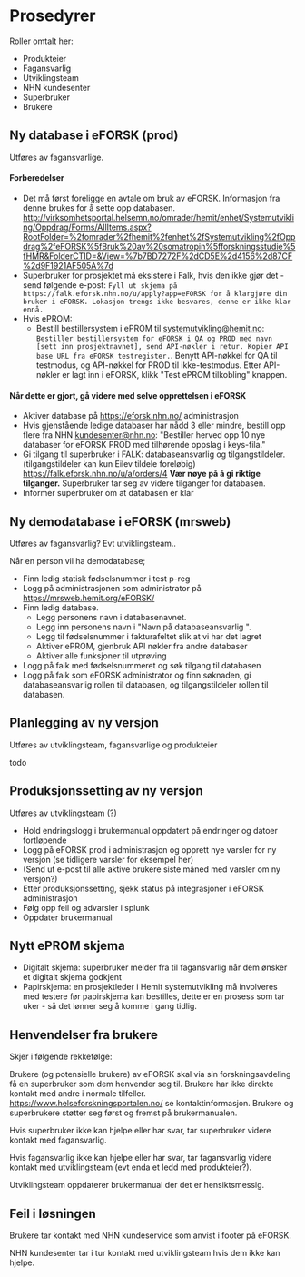# Prosedyrer

Roller omtalt her:

* Produkteier
* Fagansvarlig
* Utviklingsteam
* NHN kundesenter
* Superbruker
* Brukere

## Ny database i eFORSK (prod)

Utføres av fagansvarlige.

#### Forberedelser

* Det må først foreligge en avtale om bruk av eFORSK. Informasjon fra denne brukes for å sette opp databasen. http://virksomhetsportal.helsemn.no/omrader/hemit/enhet/Systemutvikling/Oppdrag/Forms/AllItems.aspx?RootFolder=%2fomrader%2fhemit%2fenhet%2fSystemutvikling%2fOppdrag%2feFORSK%5fBruk%20av%20somatropin%5fforskningsstudie%5fHMR&FolderCTID=&View=%7b7BD7272F%2dCD5E%2d4156%2d87CF%2d9F1921AF505A%7d
* Superbruker for prosjektet må eksistere i Falk, hvis den ikke gjør det - send følgende e-post: `Fyll ut skjema på https://falk.eforsk.nhn.no/u/apply?app=eFORSK for å klargjøre din bruker i eFORSK. Lokasjon trengs ikke besvares, denne er ikke klar ennå.`
* Hvis ePROM:
  * Bestill bestillersystem i ePROM til systemutvikling@hemit.no: `Bestiller bestillersystem for eFORSK i QA og PROD med navn [sett inn prosjektnavnet], send API-nøkler i retur. Kopier API base URL fra eFORSK testregister.`. Benytt API-nøkkel for QA til testmodus, og API-nøkkel for PROD til ikke-testmodus. Etter API-nøkler er lagt inn i eFORSK, klikk "Test ePROM tilkobling" knappen.
  
#### Når dette er gjort, gå videre med selve opprettelsen i eFORSK
  
* Aktiver database på https://eforsk.nhn.no/ administrasjon
* Hvis gjenstående ledige databaser har nådd 3 eller mindre, bestill opp flere fra NHN kundesenter@nhn.no: "Bestiller herved opp 10 nye databaser for eFORSK PROD med tilhørende oppslag i keys-fila."
* Gi tilgang til superbruker i FALK: databaseansvarlig og tilgangstildeler. (tilgangstildeler kan kun Eilev tildele foreløbig) https://falk.eforsk.nhn.no/u/a/orders/4 **Vær nøye på å gi riktige tilganger.** Superbruker tar seg av videre tilganger for databasen.
* Informer superbruker om at databasen er klar

## Ny demodatabase i eFORSK (mrsweb)

Utføres av fagansvarlig? Evt utviklingsteam..

Når en person vil ha demodatabase;

* Finn ledig statisk fødselsnummer i test p-reg
* Logg på administrasjonen som administrator på https://mrsweb.hemit.org/eFORSK/
* Finn ledig database. 
  * Legg personens navn i databasenavnet.
  * Legg inn personens navn i "Navn på databaseansvarlig ".
  * Legg til fødselsnummer i fakturafeltet slik at vi har det lagret
  * Aktiver ePROM, gjenbruk API nøkler fra andre databaser
  * Aktiver alle funksjoner til utprøving
* Logg på falk med fødselsnummeret og søk tilgang til databasen
* Logg på falk som eFORSK administrator og finn søknaden, gi databaseansvarlig rollen til databasen, og tilgangstildeler rollen til databasen.

## Planlegging av ny versjon

Utføres av utviklingsteam, fagansvarlige og produkteier

todo

## Produksjonssetting av ny versjon

Utføres av utviklingsteam (?)

* Hold endringslogg i brukermanual oppdatert på endringer og datoer fortløpende
* Logg på eFORSK prod i administrasjon og opprett nye varsler for ny versjon (se tidligere varsler for eksempel her)
* (Send ut e-post til alle aktive brukere siste måned med varsler om ny versjon?)
* Etter produksjonssetting, sjekk status på integrasjoner i eFORSK administrasjon
* Følg opp feil og advarsler i splunk
* Oppdater brukermanual

## Nytt ePROM skjema

* Digitalt skjema: superbruker melder fra til fagansvarlig når dem ønsker et digitalt skjema godkjent
* Papirskjema: en prosjektleder i Hemit systemutvikling må involveres med testere før papirskjema kan bestilles, dette er en prosess som tar uker - så det lønner seg å komme i gang tidlig.

## Henvendelser fra brukere

Skjer i følgende rekkefølge:

Brukere (og potensielle brukere) av eFORSK skal via sin forskningsavdeling få en superbruker som dem henvender seg til. Brukere har ikke direkte kontakt med andre i normale tilfeller. https://www.helseforskningsportalen.no/ se kontaktinformasjon. Brukere og superbrukere støtter seg først og fremst på brukermanualen.

Hvis superbruker ikke kan hjelpe eller har svar, tar superbruker videre kontakt med fagansvarlig.

Hvis fagansvarlig ikke kan hjelpe eller har svar, tar fagansvarlig videre kontakt med utviklingsteam (evt enda et ledd med produkteier?).

Utviklingsteam oppdaterer brukermanual der det er hensiktsmessig.

## Feil i løsningen

Brukere tar kontakt med NHN kundeservice som anvist i footer på eFORSK.

NHN kundesenter tar i tur kontakt med utviklingsteam hvis dem ikke kan hjelpe.
